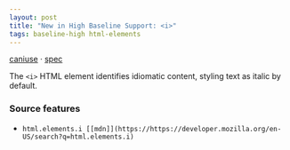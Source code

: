 ```yaml
---
layout: post
title: "New in High Baseline Support: <i>"
tags: baseline-high html-elements
---
```


[caniuse](https://caniuse.com/?search=i) · [spec](https://html.spec.whatwg.org/multipage/text-level-semantics.html#the-i-element)

The `<i>` HTML element identifies idiomatic content, styling text as italic by default.

### Source features

- ``html.elements.i [[mdn]](https://https://developer.mozilla.org/en-US/search?q=html.elements.i)``
